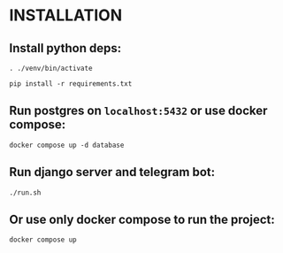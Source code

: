 
# INSTALLATION

## Install python deps:

`. ./venv/bin/activate`

`pip install -r requirements.txt`

## Run postgres on `localhost:5432` or use docker compose: 

`docker compose up -d database`

## Run django server and telegram bot:

`./run.sh`

## Or use only docker compose to run the project: 

`docker compose up`